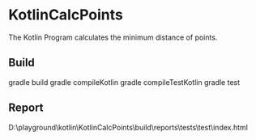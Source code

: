 # KotlinCalcPoints
The Kotlin Program calculates the minimum distance of points.

## Build
gradle build
gradle compileKotlin
gradle compileTestKotlin
gradle test

## Report
D:\playground\kotlin\KotlinCalcPoints\build\reports\tests\test\index.html
